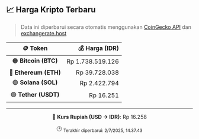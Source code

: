 

<!-- HARGA_KRIPTO -->
## 📈 Harga Kripto Terbaru

> Data ini diperbarui secara otomatis menggunakan [CoinGecko API](https://www.coingecko.com/) dan [exchangerate.host](https://exchangerate.host/)

<div align="center">

| 🪙 Token | 💰 Harga (IDR) |
|:------:|---------------:|
| 🟠 **Bitcoin (BTC)**   | Rp 1.738.519.126 |
| 🔵 **Ethereum (ETH)**  | Rp 39.728.038 |
| 🟣 **Solana (SOL)**    | Rp 2.422.794 |
| 🟢 **Tether (USDT)**   | Rp 16.251 |

---

💱 **Kurs Rupiah (USD → IDR)**: Rp 16.258

🕒 <sub>Terakhir diperbarui: 2/7/2025, 14.37.43</sub>

</div>
<!-- /HARGA_KRIPTO -->